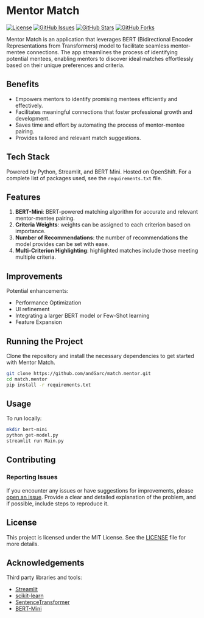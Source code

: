 # Mentor Match

[![License](https://img.shields.io/badge/license-MIT-blue.svg)](LICENSE)
[![GitHub Issues](https://img.shields.io/github/issues/andGarc/match.mentor.svg)](https://github.com/andGarc/match.mentor/issues)
[![GitHub Stars](https://img.shields.io/github/stars/andGarc/match.mentor.svg)](https://github.com/andGarc/match.mentor/stargazers)
[![GitHub Forks](https://img.shields.io/github/forks/andGarc/match.mentor.svg)](https://github.com/andGarc/match.mentor/network)


Mentor Match is an application that leverages BERT (Bidirectional Encoder Representations from Transformers) model to facilitate seamless mentor-mentee connections. The app streamlines the process of identifying potential mentees, enabling mentors to discover ideal matches effortlessly based on their unique preferences and criteria.

## Benefits
- Empowers mentors to identify promising mentees efficiently and effectively.
- Facilitates meaningful connections that foster professional growth and development.
- Saves time and effort by automating the process of mentor-mentee pairing.
- Provides tailored and relevant match suggestions.

## Tech Stack
Powered by Python, Streamlit, and BERT Mini. Hosted on OpenShift.
For a complete list of packages used, see the `requirements.txt` file. 

## Features
1. **BERT-Mini**: BERT-powered matching algorithm for accurate and relevant mentor-mentee pairing. 
2. **Criteria Weights**: weights can be assigned to each criterion based on importance. 
3. **Number of Recommendations**: the number of recommendations the model provides can be set with ease. 
4. **Multi-Criterion Highlighting**: highlighted matches include those meeting multiple criteria. 

## Improvements
Potential enhancements:
- Performance Optimization
- UI refinement 
- Integrating a larger BERT model or Few-Shot learning 
- Feature Expansion


## Running the Project

Clone the repository and install the necessary dependencies to get started with Mentor Match.

```bash
git clone https://github.com/andGarc/match.mentor.git
cd match.mentor
pip install -r requirements.txt
```
## Usage
To run locally:
```bash
mkdir bert-mini
python get-model.py
streamlit run Main.py
``````

## Contributing  
### Reporting Issues
If you encounter any issues or have suggestions for improvements, please [open an issue](https://github.com/andGarc/match.mentor/issues). Provide a clear and detailed explanation of the problem, and if possible, include steps to reproduce it.

## License
This project is licensed under the MIT License. See the [LICENSE](LICENSE) file for more details.

## Acknowledgements
Third party libraries and tools:
 - [Streamlit](https://streamlit.io)
 - [scikit-learn](https://scikit-learn.org/stable/)
 - [SentenceTransformer](https://www.sbert.net)
 - [BERT-Mini](https://huggingface.co/prajjwal1/bert-mini)



